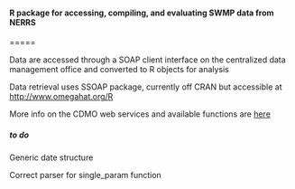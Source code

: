 <H4>R package for accessing, compiling, and evaluating SWMP data from NERRS</H4>
=====

Data are accessed through a SOAP client interface on the centralized data management office and converted to R objects for analysis

Data retrieval uses SSOAP package, currently off CRAN but accessible at <a href="http://www.omegahat.org/R">http://www.omegahat.org/R</a>

More info on the CDMO web services and available functions are <a href="http://cdmo.baruch.sc.edu/webservices.cfm">here</a>

<H5>to do</H5>

Generic date structure

Correct parser for single_param function